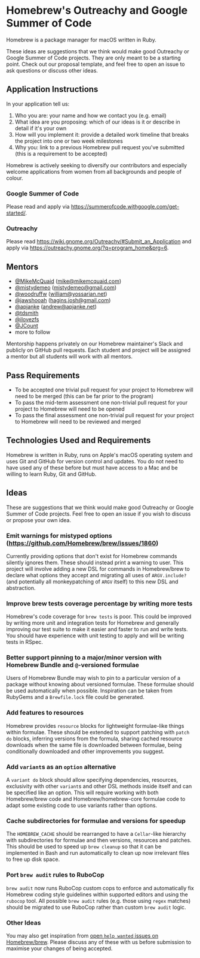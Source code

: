 # Homebrew's Outreachy and Google Summer of Code
Homebrew is a package manager for macOS written in Ruby.

These ideas are suggestions that we think would make good Outreachy or Google Summer of Code projects. They are only meant to be a starting point. Check out our proposal template, and feel free to open an issue to ask questions or discuss other ideas.

## Application Instructions

In your application tell us:

1. Who you are: your name and how we contact you (e.g. email)
2. What idea are you proposing: which of our ideas is it or describe in detail if it's your own
3. How will you implement it: provide a detailed work timeline that breaks the project into one or two week milestones
4. Why you: link to a previous Homebrew pull request you've submitted (this is a requirement to be accepted)

Homebrew is actively seeking to diversify our contributors and especially welcome applications from women from all backgrounds and people of colour.

### Google Summer of Code
Please read and apply via https://summerofcode.withgoogle.com/get-started/.

### Outreachy
Please read https://wiki.gnome.org/Outreachy/#Submit_an_Application and apply via https://outreachy.gnome.org/?q=program_home&prg=6.

## Mentors
- [@MikeMcQuaid](https://github.com/mikemcquaid) (mike@mikemcquaid.com)
- [@mistydemeo](https://github.com/mistydemeo) (mistydemeo@gmail.com)
- [@woodruffw](https://github.com/woodruffw) (william@yossarian.net)
- [@jawshooah](https://github.com/jawshooah) (hagins.josh@gmail.com)
- [@apjanke](https://github.com/apjanke) (andrew@apjanke.net)
- [@tdsmith](https://github.com/tdsmith)
- [@ilovezfs](https://github.com/ilovezfs)
- [@JCount](https://github.com/jcount)
- more to follow

Mentorship happens privately on our Homebrew maintainer's Slack and publicly on GitHub pull requests. Each student and project will be assigned a mentor but all students will work with all mentors.

## Pass Requirements

- To be accepted one trivial pull request for your project to Homebrew will need to be merged (this can be far prior to the program)
- To pass the mid-term assessment one non-trivial pull request for your project to Homebrew will need to be opened
- To pass the final assessment one non-trivial pull request for your project to Homebrew will need to be reviewed and merged

## Technologies Used and Requirements

Homebrew is written in Ruby, runs on Apple's macOS operating system and uses Git and GitHub for version control and updates. You do not need to have used any of these before but must have access to a Mac and be willing to learn Ruby, Git and GitHub.

## Ideas
These are suggestions that we think would make good Outreachy or Google Summer of Code projects. Feel free to open an issue if you wish to discuss or propose your own idea.

### Emit warnings for mistyped options (https://github.com/Homebrew/brew/issues/1860)
Currently providing options that don't exist for Homebrew commands silently ignores them. These should instead print a warning to user. This project will involve adding a new DSL for commands in Homebrew/brew to declare what options they accept and migrating all uses of `ARGV.include?` (and potentially all monkeypatching of `ARGV` itself) to this new DSL and abstraction.

### Improve brew tests coverage percentage by writing more tests
Homebrew's code coverage for `brew tests` is poor. This could be improved by writing more unit and integration tests for Homebrew and generally improving our test suite to make it easier and faster to run and write tests. You should have experience with unit testing to apply and will be writing tests in RSpec.

### Better support pinning to a major/minor version with Homebrew Bundle and `@`-versioned formulae
Users of Homebrew Bundle may wish to pin to a particular version of a package without knowing about versioned formulae. These formulae should be used automatically when possible. Inspiration can be taken from RubyGems and a `Brewfile.lock` file could be generated.

### Add features to resources
Homebrew provides `resource` blocks for lightweight formulae-like things within formulae. These should be extended to support patching with `patch do` blocks, inferring versions from the formula, sharing cached resource downloads when the same file is downloaded between formulae, being conditionally downloaded and other improvements you suggest.

### Add `variant`s as an `option` alternative
A `variant do` block should allow specifying dependencies, resources, exclusivity with other `variant`s and other DSL methods inside itself and can be specified like an option. This will require working with both Homebrew/brew code and Homebrew/homebrew-core formulae code to adapt some existing code to use variants rather than options.

### Cache subdirectories for formulae and versions for speedup
The `HOMEBREW_CACHE` should be rearranged to have a `Cellar`-like hierarchy with subdirectories for formulae and then versions, resources and patches. This should be used to speed up `brew cleanup` so that it can be implemented in Bash and run automatically to clean up now
irrelevant files to free up disk space.

### Port `brew audit` rules to RuboCop
`brew audit` now runs RuboCop custom cops to enforce and automatically fix Homebrew coding style guidelines within supported editors and using the `rubocop` tool. All possible `brew audit` rules (e.g. those using `regex` matches) should be migrated to use RuboCop rather than custom `brew audit` logic.

### Other Ideas
You may also get inspiration from [open `help wanted` issues on Homebrew/brew](https://github.com/homebrew/brew/issues?q=is%3Aopen+is%3Aissue+label%3A%22help+wanted%22). Please discuss any of these with us before submission to maximise your changes of being accepted.

